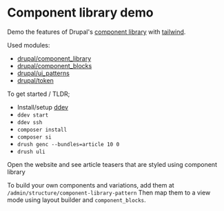 # Component library demo
Demo the features of Drupal's [component library](http://www.drupal.org/component_library)
with [tailwind](https://tailwindcss.com/).

Used modules:
- [drupal/component_library](http://www.drupal.org/component_library)
- [drupal/component_blocks](http://www.drupal.org/component_blocks)
- [drupal/ui_patterns](http://www.drupal.org/ui_patterns)
- [drupal/token](http://www.drupal.org/token)


To get started / TLDR;
- Install/setup [ddev](https://ddev.readthedocs.io)
- `ddev start`
- `ddev ssh`
- `composer install`
- `composer si`
- `drush genc --bundles=article 10 0`
- `drush uli`

Open the website and see article teasers that are styled using component library

To build your own components and variations, add them at `/admin/structure/component-library-pattern`
Then map them to a view mode using layout builder and `component_blocks`.
